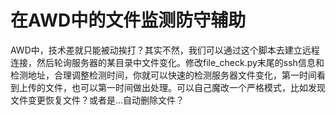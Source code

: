 # 在AWD中的文件监测防守辅助

AWD中，技术差就只能被动挨打？其实不然，我们可以通过这个脚本去建立远程连接，然后轮询服务器的某目录中文件变化。修改file_check.py末尾的ssh信息和检测地址，合理调整检测时间，你就可以快速的检测服务器文件变化，第一时间看到上传的文件，也可以第一时间做出处理。可以自己魔改一个严格模式，比如发现文件变更恢复文件？或者是...自动删除文件？